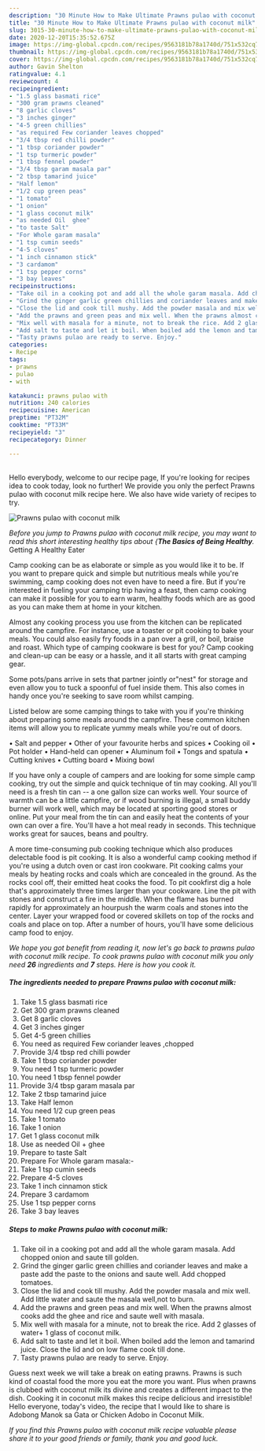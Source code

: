 ```yaml
---
description: "30 Minute How to Make Ultimate Prawns pulao with coconut milk"
title: "30 Minute How to Make Ultimate Prawns pulao with coconut milk"
slug: 3015-30-minute-how-to-make-ultimate-prawns-pulao-with-coconut-milk
date: 2020-12-20T15:35:52.675Z
image: https://img-global.cpcdn.com/recipes/9563181b78a1740d/751x532cq70/prawns-pulao-with-coconut-milk-recipe-main-photo.jpg
thumbnail: https://img-global.cpcdn.com/recipes/9563181b78a1740d/751x532cq70/prawns-pulao-with-coconut-milk-recipe-main-photo.jpg
cover: https://img-global.cpcdn.com/recipes/9563181b78a1740d/751x532cq70/prawns-pulao-with-coconut-milk-recipe-main-photo.jpg
author: Gavin Shelton
ratingvalue: 4.1
reviewcount: 4
recipeingredient:
- "1.5 glass basmati rice"
- "300 gram prawns cleaned"
- "8 garlic cloves"
- "3 inches ginger"
- "4-5 green chillies"
- "as required Few coriander leaves chopped"
- "3/4 tbsp red chilli powder"
- "1 tbsp coriander powder"
- "1 tsp turmeric powder"
- "1 tbsp fennel powder"
- "3/4 tbsp garam masala par"
- "2 tbsp tamarind juice"
- "Half lemon"
- "1/2 cup green peas"
- "1 tomato"
- "1 onion"
- "1 glass coconut milk"
- "as needed Oil  ghee"
- "to taste Salt"
- "For Whole garam masala"
- "1 tsp cumin seeds"
- "4-5 cloves"
- "1 inch cinnamon stick"
- "3 cardamom"
- "1 tsp pepper corns"
- "3 bay leaves"
recipeinstructions:
- "Take oil in a cooking pot and add all the whole garam masala. Add chopped onion and saute till golden."
- "Grind the ginger garlic green chillies and coriander leaves and make a paste add the paste to the onions and saute well. Add chopped tomatoes."
- "Close the lid and cook till mushy. Add the powder masala and mix well. Add little water and saute the masala well,not to burn."
- "Add the prawns and green peas and mix well. When the prawns almost cooks add the ghee and rice and saute well with masala."
- "Mix well with masala for a minute, not to break the rice. Add 2 glasses of water+ 1 glass of coconut milk."
- "Add salt to taste and let it boil. When boiled add the lemon and tamarind juice. Close the lid and on low flame cook till done."
- "Tasty prawns pulao are ready to serve. Enjoy."
categories:
- Recipe
tags:
- prawns
- pulao
- with

katakunci: prawns pulao with 
nutrition: 240 calories
recipecuisine: American
preptime: "PT32M"
cooktime: "PT33M"
recipeyield: "3"
recipecategory: Dinner

---
```

<br>
Hello everybody, welcome to our recipe page, If you're looking for recipes idea to cook today, look no further! We provide you only the perfect Prawns pulao with coconut milk recipe here. We also have wide variety of recipes to try.
<br>


![Prawns pulao with coconut milk](https://img-global.cpcdn.com/recipes/9563181b78a1740d/751x532cq70/prawns-pulao-with-coconut-milk-recipe-main-photo.jpg)

<i>Before you jump to Prawns pulao with coconut milk recipe, you may want to read this short interesting healthy tips about {<strong>The Basics of Being Healthy</strong>.</i>
Getting A Healthy Eater

    
Camp cooking can be as elaborate or simple as you would like it to be. If you want to prepare quick and simple but nutritious meals while you're swimming, camp cooking does not even have to need a fire. But if you're interested in fueling your camping trip having a feast, then camp cooking can make it possible for you to earn warm, healthy foods which are as good as you can make them at home in your kitchen.

 Almost any cooking process you use from the kitchen can be replicated around the campfire. For instance, use a toaster or pit cooking to bake your meals. You could also easily fry foods in a pan over a grill, or boil, braise and roast. Which type of camping cookware is best for you? Camp cooking and clean-up can be easy or a hassle, and it all starts with great camping gear.

Some pots/pans arrive in sets that partner jointly or"nest" for storage and even allow you to tuck a spoonful of fuel inside them. This also comes in handy once you're seeking to save room whilst camping.

Listed below are some camping things to take with you if you're thinking about preparing some meals around the campfire. These common kitchen items will allow you to replicate yummy meals while you're out of doors.

• Salt and pepper
• Other of your favourite herbs and spices
• Cooking oil
• Pot holder
• Hand-held can opener
• Aluminum foil
• Tongs and spatula
• Cutting knives
• Cutting board
• Mixing bowl


If you have only a couple of campers and are looking for some simple camp cooking, try out the simple and quick technique of tin may cooking. All you'll need is a fresh tin can -- a one gallon size can works well. Your source of warmth can be a little campfire, or if wood burning is illegal, a small buddy burner will work well, which may be located at sporting good stores or online. Put your meal from the tin can and easily heat the contents of your own can over a fire. You'll have a hot meal ready in seconds.  This technique works great for sauces, beans and poultry.

A more time-consuming pub cooking technique which also produces delectable food is pit cooking.  It is also a wonderful camp cooking method if you're using a dutch oven or cast iron cookware. Pit cooking calms your meals by heating rocks and coals which are concealed in the ground. As the rocks cool off, their emitted heat cooks the food. To pit cookfirst dig a hole that's approximately three times larger than your cookware. Line the pit with stones and construct a fire in the middle. When the flame has burned rapidly for approximately an hourpush the warm coals and stones into the center. Layer your wrapped food or covered skillets on top of the rocks and coals and place on top. After a number of hours, you'll have some delicious camp food to enjoy.


<i>We hope you got benefit from reading it, now let's go back to prawns pulao with coconut milk recipe. To cook prawns pulao with coconut milk you only need <strong>26</strong> ingredients and <strong>7</strong> steps. Here is how you cook it.
</i>

##### The ingredients needed to prepare Prawns pulao with coconut milk:

1. Take 1.5 glass basmati rice
1. Get 300 gram prawns cleaned
1. Get 8 garlic cloves
1. Get 3 inches ginger
1. Get 4-5 green chillies
1. You need as required Few coriander leaves ,chopped
1. Provide 3/4 tbsp red chilli powder
1. Take 1 tbsp coriander powder
1. You need 1 tsp turmeric powder
1. You need 1 tbsp fennel powder
1. Provide 3/4 tbsp garam masala par
1. Take 2 tbsp tamarind juice
1. Take Half lemon
1. You need 1/2 cup green peas
1. Take 1 tomato
1. Take 1 onion
1. Get 1 glass coconut milk
1. Use as needed Oil + ghee
1. Prepare to taste Salt
1. Prepare For Whole garam masala:-
1. Take 1 tsp cumin seeds
1. Prepare 4-5 cloves
1. Take 1 inch cinnamon stick
1. Prepare 3 cardamom
1. Use 1 tsp pepper corns
1. Take 3 bay leaves


##### Steps to make Prawns pulao with coconut milk:

1. Take oil in a cooking pot and add all the whole garam masala. Add chopped onion and saute till golden.
1. Grind the ginger garlic green chillies and coriander leaves and make a paste add the paste to the onions and saute well. Add chopped tomatoes.
1. Close the lid and cook till mushy. Add the powder masala and mix well. Add little water and saute the masala well,not to burn.
1. Add the prawns and green peas and mix well. When the prawns almost cooks add the ghee and rice and saute well with masala.
1. Mix well with masala for a minute, not to break the rice. Add 2 glasses of water+ 1 glass of coconut milk.
1. Add salt to taste and let it boil. When boiled add the lemon and tamarind juice. Close the lid and on low flame cook till done.
1. Tasty prawns pulao are ready to serve. Enjoy.


Guess next week we will take a break on eating prawns. Prawns is such kind of coastal food the more you eat the more you want. Plus when prawns is clubbed with coconut milk its divine and creates a different impact to the dish. Cooking it in coconut milk makes this recipe delicious and irresistible! Hello everyone, today&#39;s video, the recipe that I would like to share is Adobong Manok sa Gata or Chicken Adobo in Coconut Milk. 

<i>If you find this Prawns pulao with coconut milk recipe valuable please share it to your good friends or family, thank you and good luck.</i>
